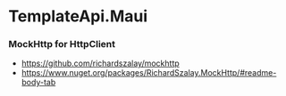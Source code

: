 # TemplateApi.Maui


### MockHttp for HttpClient

* https://github.com/richardszalay/mockhttp
* https://www.nuget.org/packages/RichardSzalay.MockHttp/#readme-body-tab
